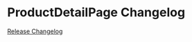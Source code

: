 # ProductDetailPage Changelog

[Release Changelog](https://github.com/spryker-shop/ProductDetailPage/releases)
